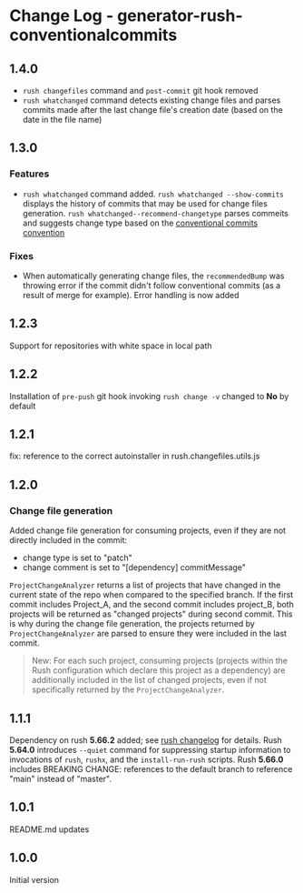 # Change Log - generator-rush-conventionalcommits

## 1.4.0

- `rush changefiles` command and `post-commit` git hook removed
- `rush whatchanged` command detects existing change files and parses commits made after the last change file's creation date (based on the date in the file name)

## 1.3.0

### Features

- `rush whatchanged` command added.
`rush whatchanged --show-commits` displays the history of commits that may be used for change files generation.
`rush whatchanged--recommend-changetype` parses commeits and suggests change type based on the [conventional commits convention](https://www.conventionalcommits.org/en/v1.0.0/)

### Fixes

- When automatically generating change files, the `recommendedBump` was throwing error if the commit didn't follow conventional commits (as a result of merge for example). Error handling is now added

## 1.2.3

Support for repositories with white space in local path

## 1.2.2

Installation of `pre-push` git hook invoking `rush change -v` changed to **No** by default

## 1.2.1

fix: reference to the correct autoinstaller in rush.changefiles.utils.js

## 1.2.0

### Change file generation

Added change file generation for consuming projects, even if they are not directly included in the commit:

- change type is set to "patch"
- change comment is set to "[dependency] commitMessage"

`ProjectChangeAnalyzer` returns a list of projects that have changed in the current state of the repo when compared to the specified branch.
If the first commit includes Project_A, and the second commit includes project_B, both projects will be returned as "changed projects" during second commit.
This is why during the change file generation, the projects returned by `ProjectChangeAnalyzer` are parsed to ensure they were included in the last commit.
> New: For each such project, consuming projects (projects within the Rush configuration which declare this project as a dependency) are additionally included in the list of changed projects, even if not specifically returned by the `ProjectChangeAnalyzer`.

## 1.1.1

Dependency on rush **5.66.2** added; see [rush changelog](https://github.com/microsoft/rushstack/blob/main/apps/rush/CHANGELOG.md) for details.
Rush **5.64.0** introduces `--quiet` command for suppressing startup information to invocations of `rush`, `rushx`, and the `install-run-rush` scripts.
Rush **5.66.0** includes BREAKING CHANGE: references to the default branch to reference "main" instead of "master".

## 1.0.1

README.md updates

## 1.0.0

Initial version
